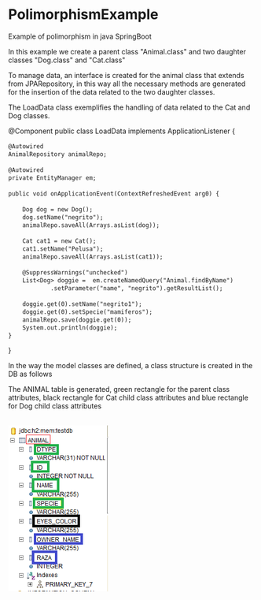 # PolimorphismExample
Example of polimorphism in java SpringBoot
<p>In this example we create a parent class "Animal.class" and two daughter classes "Dog.class" and "Cat.class"</p>
<p>To manage data, an interface is created for the animal class that extends from JPARepository, in this way all the necessary methods are generated for the insertion of the data related to the two daughter classes.</p>
<p>The LoadData class exemplifies the handling of data related to the Cat and Dog classes.</p>

  @Component
public class LoadData implements ApplicationListener<ContextRefreshedEvent> {


	@Autowired
	AnimalRepository animalRepo;

	@Autowired
	private EntityManager em;
	
	public void onApplicationEvent(ContextRefreshedEvent arg0) {
		
		Dog dog = new Dog();
		dog.setName("negrito");	
		animalRepo.saveAll(Arrays.asList(dog));
		
		Cat cat1 = new Cat();
		cat1.setName("Pelusa");	
		animalRepo.saveAll(Arrays.asList(cat1));
		
		@SuppressWarnings("unchecked")
		List<Dog> doggie =  em.createNamedQuery("Animal.findByName")
                .setParameter("name", "negrito").getResultList();
		
		doggie.get(0).setName("negrito1");
		doggie.get(0).setSpecie("mamiferos");
		animalRepo.save(doggie.get(0));
		System.out.println(doggie);
	}

}

<p>In the way the model classes are defined, a class structure is created in the DB as follows</p>
<p>The ANIMAL table is generated, green rectangle for the parent class attributes, black rectangle for Cat child class attributes and blue rectangle for Dog child class attributes</p>
<br>
<img src="data2.png"/>
